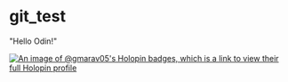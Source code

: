 # git_test
"Hello Odin!"

[![An image of @gmarav05's Holopin badges, which is a link to view their full Holopin profile](https://holopin.me/gmarav05)](https://holopin.io/@gmarav05)
